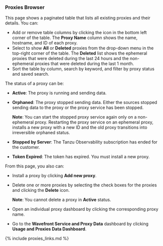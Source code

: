 ### Proxies Browser

This page shows a paginated table that lists all existing proxies and their details. You can:
* Add or remove table columns by clicking the icon in the bottom left corner of the table.
The **Proxy Name** column shows the name, hostname, and ID of each proxy.
* Select to show **All** or **Deleted** proxies from the drop-down menu in the top-right corner of the table. The **Deleted** list shows the ephemeral proxies that were deleted during the last 24 hours and the non-ephemeral proxies that were deleted during the last 1 month.
* Sort the table by column, search by keyword, and filter by proxy status and saved search.

The status of a proxy can be:
* **Active**: The proxy is running and sending data.
* **Orphaned**: The proxy stopped sending data. Either the sources stopped sending data to the proxy or the proxy service has been stopped.

    **Note**: You can start the stopped proxy service again only on a non-ephemeral proxy. Restarting the proxy service on an ephemeral proxy, installs a new proxy with a new ID and the old proxy transitions into irreversible orphaned status.
* **Stopped by Server**: The Tanzu Observability subscription has ended for the customer.
* **Token Expired**: The token has expired. You must install a new proxy.

From this page, you also can:
* Install a proxy by clicking **Add new proxy**.
* Delete one or more proxies by selecting the check boxes for the proxies and clicking the **Delete** icon.

    **Note**: You cannot delete a proxy in **Active** status.
* Open an individual proxy dashboard by clicking the corresponding proxy name.
* Go to the **Wavefront Service and Proxy Data** dashboard by clicking **Usage and Proxies Data Dashboard**.


{% include proxies_links.md %}
